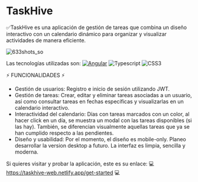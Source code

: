 # TaskHive

✅TaskHive es una aplicación de gestión de tareas que combina un diseño interactivo con un calendario dinámico para organizar y visualizar actividades de manera eficiente.

![633shots_so](https://github.com/user-attachments/assets/99b73ea8-cd61-43a1-addc-50604120e749)

Las tecnologías utilizadas son:
[![Angular](https://img.shields.io/badge/Angular-%23DD0031.svg?logo=angular&logoColor=white)](#) ![Typescript](https://img.shields.io/badge/TypeScript-007ACC?logo=typescript&logoColor=white) ![CSS3](https://img.shields.io/badge/css3-%231572B6.svg?logo=css3&logoColor=white)

⚡ FUNCIONALIDADES ⚡

- Gestión de usuarios: Registro e inicio de sesión utilizando JWT.
- Gestión de tareas: Crear, editar y eliminar tareas asociadas a un usuario, así como consultar tareas en fechas específicas y visualizarlas en un calendario interactivo.
- Interactividad del calendario: Días con tareas marcados con un color, al hacer click en un día, se muestra un modal con las tareas disponibles (si las hay). También, se diferencian visualmente aquellas tareas que ya se han cumplido respecto a las pendientes.
- Diseño y usabilidad: Por el momento, el diseño es mobile-only. Planeo desarrollar la version desktop a futuro. La interfaz es limpia, sencilla y moderna.

Si quieres visitar y probar la aplicación, este es su enlace:
💻 https://taskhive-web.netlify.app/get-started 💻
